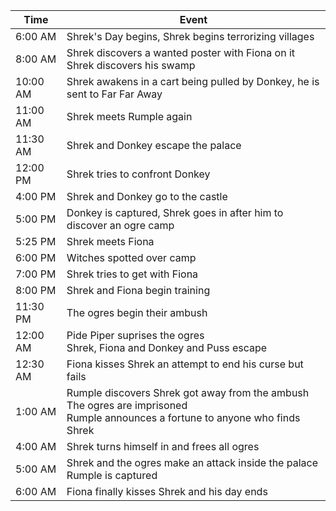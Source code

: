 |Time|Event|
|---|---|
6:00 AM | Shrek's Day begins, Shrek begins terrorizing villages
8:00 AM | Shrek discovers a wanted poster with Fiona on it<br/>Shrek discovers his swamp
10:00 AM | Shrek awakens in a cart being pulled by Donkey, he is sent to Far Far Away
11:00 AM | Shrek meets Rumple again
11:30 AM | Shrek and Donkey escape the palace
12:00 PM | Shrek tries to confront Donkey 
4:00 PM | Shrek and Donkey go to the castle
5:00 PM | Donkey is captured, Shrek goes in after him to discover an ogre camp
5:25 PM | Shrek meets Fiona
6:00 PM | Witches spotted over camp
7:00 PM | Shrek tries to get with Fiona
8:00 PM | Shrek and Fiona begin training 
11:30 PM | The ogres begin their ambush
12:00 AM | Pide Piper suprises the ogres<br/>Shrek, Fiona and Donkey and Puss escape
12:30 AM | Fiona kisses Shrek an attempt to end his curse but fails 
1:00 AM | Rumple discovers Shrek got away from the ambush<br/>The ogres are imprisoned<br/>Rumple announces a fortune to anyone who finds Shrek
4:00 AM | Shrek turns himself in and frees all ogres
5:00 AM | Shrek and the ogres make an attack inside the palace<br/>Rumple is captured
6:00 AM | Fiona finally kisses Shrek and his day ends 
